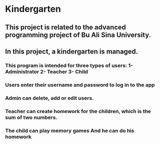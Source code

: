 # Kindergarten
## This project is related to the advanced programming project of Bu Ali Sina University.
## In this project, a kindergarten is managed.
### This program is intended for three types of users: 1- Administrator 2- Teacher 3- Child
### Users enter their username and password to log in to the app
### Admin can delete, add or edit users.
### Teacher can create homework for the children, which is the sum of two numbers.
### The child can play memory games And he can do his homework
